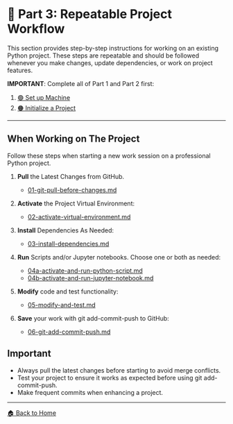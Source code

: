 # 🔵 Part 3: Repeatable Project Workflow

This section provides step-by-step instructions for working on an existing Python project. 
These steps are repeatable and should be followed whenever you make changes, update dependencies, or work on project features.

**IMPORTANT**: Complete all of Part 1 and Part 2 first:
1. [🟢 Set up Machine](https://github.com/denisecase/pro-analytics-01/01-machine-setup/MACHINE-SETUP.md)
2. [🟠 Initialize a Project](https://github.com/denisecase/pro-analytics-01/02-project-initialization/PROJECT-INITIALIZATION.md)

---

## When Working on The Project

Follow these steps when starting a new work session on a professional Python project.

1. **Pull** the Latest Changes from GitHub. 
   - [01-git-pull-before-changes.md](01-git-pull-before-changes.md)

2. **Activate** the Project Virtual Environment:
   - [02-activate-virtual-environment.md](02-activate-virtual-environment.md)

3. **Install** Dependencies As Needed:
   - [03-install-dependencies.md](03-install-dependencies.md)

4. **Run** Scripts and/or Jupyter notebooks. Choose one or both as needed:  
   - [04a-activate-and-run-python-script.md](04a-activate-and-run-python-script.md)  
   - [04b-activate-and-run-jupyter-notebook.md](04b-activate-and-run-jupyter-notebook.md)

5. **Modify** code and test functionality:
   - [05-modify-and-test.md](05-test-and-make-changes.md)

6. **Save** your work with git add-commit-push to GitHub: 
   - [06-git-add-commit-push.md](06-git-add-commit-push.md)


## Important

- Always pull the latest changes before starting to avoid merge conflicts.
- Test your project to ensure it works as expected before using git add-commit-push.
- Make frequent commits when enhancing a project.

---

[🏠 Back to Home](https://github.com/denisecase/pro-analytics-01)
